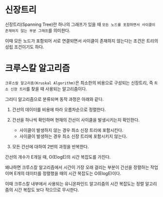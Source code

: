 # 신장트리
신장트리(Spanning Tree)란 하나의 그래프가 있을 때 `모든 노드를 포함하면서 사이클이 존재하지 않는 부분 그래프`를 의미한다.

이때 모든 노드가 포함되어 서로 연결되면서 사이클이 존재하지 않는다는 조건은 트리의 성립 조건이기도 하다.

# 크루스칼 알고리즘
`크루스칼 알고리즘(Kruskal Algorithm)`은 최소한의 비용으로 구성되는 신장트리, 즉 `최소 신장 트리`를 찾을 때 사용되는 알고리즘이다.

그리디 알고리즘으로 분류되며 동작 과정은 아래와 같다.

1. 간선의 데이터를 비용에 따라 오름차순으로 정렬한다.

2. 간선을 하나씩 확인하며 현재의 간선이 사이클을 발생시키는지 확인한다. 
    - 사이클이 발생하지 않는 경우 최소 신장 트리에 포함시킨다.
    - 사이클이 발생하는 경우 최소 신장 트리에 포함시키지 않는다.

3. 모든 간선에 대하여 2번의 과정을 반복한다.

간선의 개수가 E개일 때, O(ElogE)의 시간 복잡도를 가진다.

왜냐하면 크루스칼 알고리즘에서 시간이 가장 오래 걸리는 부분이 간선을 정렬하는 작업이며 E개의 데이터를 정렬했을 때의 시간 복잡도는 O(ElogE)이다.

이때 크루스칼 내부에서 사용되는 유니온파인드 알고리즘의 시간 복잡도는 정렬 알고리즘의 시간 복잡도 보다 작으므로 무시한다.